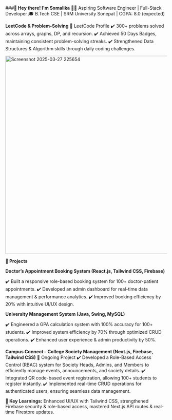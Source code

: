 ###**🚀 Hey there! I'm Somalika**
👨‍💻 Aspiring Software Engineer | Full-Stack Developer
🎓 B.Tech CSE | SRM University Sonepat | CGPA: 8.0 (expected)

**LeetCode & Problem-Solving**
🔗 LeetCode Profile
✔️ 300+ problems solved across arrays, graphs, DP, and recursion.
✔️ Achieved 50 Days Badges, maintaining consistent problem-solving streaks.
✔️ Strengthened Data Structures & Algorithm skills through daily coding challenges.

<img width="617" alt="Screenshot 2025-03-27 225654" src="https://github.com/user-attachments/assets/7bfaa67b-b853-4022-9ea1-97a759c54ce1" />



**🚀 Projects**

**Doctor’s Appointment Booking System (React.js, Tailwind CSS, Firebase)**

✔️ Built a responsive role-based booking system for 100+ doctor-patient appointments.
✔️ Developed an admin dashboard for real-time data management & performance analytics.
✔️ Improved booking efficiency by 20% with intuitive UI/UX design.

**University Management System (Java, Swing, MySQL)**

✔️ Engineered a GPA calculation system with 100% accuracy for 100+ students.
✔️ Improved system efficiency by 70% through optimized CRUD operations.
✔️ Enhanced user experience & admin productivity by 50%.

**Campus Connect - College Society Management (Next.js, Firebase, Tailwind CSS)**
🔨 Ongoing Project
✔️ Developed a Role-Based Access Control (RBAC) system for Society Heads, Admins, and Members to efficiently manage events, announcements, and society details.
✔️ Integrated QR code-based event registration, allowing 100+ students to register instantly.
✔️ Implemented real-time CRUD operations for authenticated users, ensuring seamless data management.

**📌 Key Learnings:** Enhanced UI/UX with Tailwind CSS, strengthened Firebase security & role-based access, mastered Next.js API routes & real-time Firestore updates.
